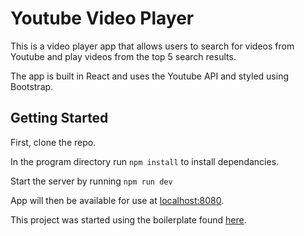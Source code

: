 # Youtube Video Player

This is a video player app that allows users to search for videos from Youtube and play videos from the top 5 search results. 

The app is built in React and uses the Youtube API and styled using Bootstrap.

## Getting Started

First, clone the repo.

In the program directory run `npm install` to install dependancies.

Start the server by running `npm run dev`

App will then be available for use at [localhost:8080](localhost:8080).

This project was started using the boilerplate found [here](https://github.com/MarkZsombor/ReduxSimpleStarter).

